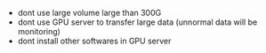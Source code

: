 - dont use large volume large than 300G
- dont use GPU server to transfer large data (unnormal data will be monitoring) 
- dont install other softwares in GPU server  